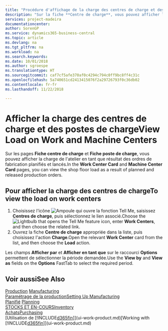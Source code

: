 ```yaml
---
title: "Procédure d'affichage de la charge des centres de charge et des postes de charge | Microsoft Docs"
description: "Sur la fiche **Centre de charge**, vous pouvez afficher la charge des centres de charge en tant que résultat des ordres de fabrication lancés."
services: project-madeira
documentationcenter: 
author: SorenGP
ms.service: dynamics365-business-central
ms.topic: article
ms.devlang: na
ms.tgt_pltfrm: na
ms.workload: na
ms.search.keywords: 
ms.date: 10/01/2018
ms.author: sgroespe
ms.translationtype: HT
ms.sourcegitcommit: caf7cf5afe370af0c4294c794c0ff9bc8ff4c31c
ms.openlocfilehash: 5a740651cd2413415076f2a29726793f0c36db02
ms.contentlocale: fr-fr
ms.lasthandoff: 11/22/2018

---
```

# <a name="view-load-on-work-and-machine-centers"></a><span data-ttu-id="239f2-103">Afficher la charge des centres de charge et des postes de charge</span><span class="sxs-lookup"><span data-stu-id="239f2-103">View Load on Work and Machine Centers</span></span>
<span data-ttu-id="239f2-104">Sur les pages **Fiche centre de charge** et **Fiche poste de charge**, vous pouvez afficher la charge de l'atelier en tant que résultat des ordres de fabrication planifiés et lancés.</span><span class="sxs-lookup"><span data-stu-id="239f2-104">In the **Work Center Card** and **Machine Center Card** pages, you can view the shop floor load as a result of planned and released production orders.</span></span>    

## <a name="to-view-the-load-on-work-centers"></a><span data-ttu-id="239f2-105">Pour afficher la charge des centres de charge</span><span class="sxs-lookup"><span data-stu-id="239f2-105">To view the load on work centers</span></span>  
1.  <span data-ttu-id="239f2-106">Choisissez l'icône ![Ampoule qui ouvre la fonction Tell Me](media/ui-search/search_small.png "Dites-moi ce que vous voulez faire"), saisissez **Centres de charge**, puis sélectionnez le lien associé.</span><span class="sxs-lookup"><span data-stu-id="239f2-106">Choose the ![Lightbulb that opens the Tell Me feature](media/ui-search/search_small.png "Tell me what you want to do") icon, enter **Work Centers**, and then choose the related link.</span></span>  
2.  <span data-ttu-id="239f2-107">Ouvrez la fiche **Centre de charge** appropriée dans la liste, puis choisissez l'action **Charge**.</span><span class="sxs-lookup"><span data-stu-id="239f2-107">Open the relevant **Work Center** card from the list, and then choose the **Load** action.</span></span>  

<span data-ttu-id="239f2-108">Les champs **Afficher par** et **Afficher en tant que** sur le raccourci **Options** permettent de sélectionner la période demandée.</span><span class="sxs-lookup"><span data-stu-id="239f2-108">Use the **View by** and **View as** fields on the **Options** FastTab to select the required period.</span></span>  

## <a name="see-also"></a><span data-ttu-id="239f2-109">Voir aussi</span><span class="sxs-lookup"><span data-stu-id="239f2-109">See Also</span></span>  
<span data-ttu-id="239f2-110">[Production](production-manage-manufacturing.md)  </span><span class="sxs-lookup"><span data-stu-id="239f2-110">[Manufacturing](production-manage-manufacturing.md)  </span></span>  
[<span data-ttu-id="239f2-111">Paramétrage de la production</span><span class="sxs-lookup"><span data-stu-id="239f2-111">Setting Up Manufacturing</span></span>](production-configure-production-processes.md)  
<span data-ttu-id="239f2-112">[Planifié](production-planning.md)    </span><span class="sxs-lookup"><span data-stu-id="239f2-112">[Planning](production-planning.md)    </span></span>  
[<span data-ttu-id="239f2-113">STOCKS ET EN-COURS</span><span class="sxs-lookup"><span data-stu-id="239f2-113">Inventory</span></span>](inventory-manage-inventory.md)  
[<span data-ttu-id="239f2-114">Achats</span><span class="sxs-lookup"><span data-stu-id="239f2-114">Purchasing</span></span>](purchasing-manage-purchasing.md)  
<span data-ttu-id="239f2-115">[Utilisation de [!INCLUDE[d365fin](includes/d365fin_md.md)]](ui-work-product.md)</span><span class="sxs-lookup"><span data-stu-id="239f2-115">[Working with [!INCLUDE[d365fin](includes/d365fin_md.md)]](ui-work-product.md)</span></span>

